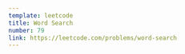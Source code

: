 ```yaml
---
template: leetcode
title: Word Search
number: 79
link: https://leetcode.com/problems/word-search
---
```


